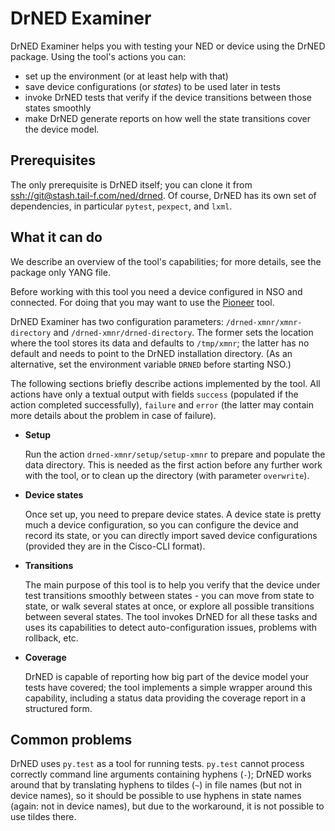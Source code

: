 # DrNED Examiner

DrNED Examiner helps you with testing your NED or device using the DrNED
package.  Using the tool's actions you can:

 * set up the environment (or at least help with that)
 * save device configurations (or *states*) to be used later in tests
 * invoke DrNED tests that verify if the device transitions between those
   states smoothly
 * make DrNED generate reports on how well the state transitions cover the
   device model.


## Prerequisites

The only prerequisite is DrNED itself; you can clone it from
<ssh://git@stash.tail-f.com/ned/drned>.  Of course, DrNED has its own set of
dependencies, in particular `pytest`, `pexpect`, and `lxml`.


## What it can do

We describe an overview of the tool's capabilities; for more details, see the
package only YANG file.

Before working with this tool you need a device configured in NSO and
connected.  For doing that you may want to use the
[Pioneer](https://github.com/NSO-developer/pioneer) tool.

DrNED Examiner has two configuration parameters: `/drned-xmnr/xmnr-directory`
and `/drned-xmnr/drned-directory`.  The former sets the location where the tool
stores its data and defaults to `/tmp/xmnr`; the latter has no default and
needs to point to the DrNED installation directory.  (As an alternative, set
the environment variable `DRNED` before starting NSO.)

The following sections briefly describe actions implemented by the tool.  All
actions have only a textual output with fields `success` (populated if the
action completed successfully), `failure` and `error` (the latter may contain
more details about the problem in case of failure).

 * **Setup**

    Run the action `drned-xmnr/setup/setup-xmnr` to prepare and populate the data
    directory.  This is needed as the first action before any further work with the
    tool, or to clean up the directory (with parameter `overwrite`).

 * **Device states**

    Once set up, you need to prepare device states.  A device state is pretty much
    a device configuration, so you can configure the device and record its state,
    or you can directly import saved device configurations (provided they are in
    the Cisco-CLI format).

 * **Transitions**

    The main purpose of this tool is to help you verify that the device under test
    transitions smoothly between states - you can move from state to state, or walk
    several states at once, or explore all possible transitions between several
    states.  The tool invokes DrNED for all these tasks and uses its capabilities
    to detect auto-configuration issues, problems with rollback, etc.

 * **Coverage**

    DrNED is capable of reporting how big part of the device model your tests have
    covered; the tool implements a simple wrapper around this capability, including
    a status data providing the coverage report in a structured form.


## Common problems

DrNED uses `py.test` as a tool for running tests.  `py.test` cannot process
correctly command line arguments containing hyphens (`-`); DrNED works around
that by translating hyphens to tildes (`~`) in file names (but not in device
names), so it should be possible to use hyphens in state names (again: not in
device names), but due to the workaround, it is not possible to use tildes
there.
